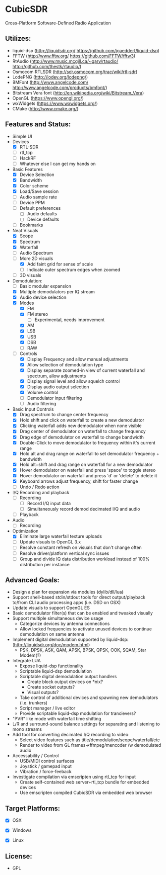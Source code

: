 CubicSDR
========

Cross-Platform Software-Defined Radio Application

Utilizes: 
--------
  - liquid-dsp (http://liquidsdr.org/ https://github.com/jgaeddert/liquid-dsp)
  - FFTW (http://www.fftw.org/ https://github.com/FFTW/fftw3)
  - RtAudio (http://www.music.mcgill.ca/~gary/rtaudio/ http://github.com/thestk/rtaudio/)
  - Osmocom RTLSDR (http://sdr.osmocom.org/trac/wiki/rtl-sdr)
  - LodePNG (http://lodev.org/lodepng/)
  - BMFont (http://www.angelcode.com/ http://www.angelcode.com/products/bmfont/)
  - Bitstream Vera font (http://en.wikipedia.org/wiki/Bitstream_Vera)
  - OpenGL (https://www.opengl.org/)
  - wxWidgets (https://www.wxwidgets.org/)
  - CMake (http://www.cmake.org/)

Features and Status:
--------------------
  - Simple UI
  - Devices
    - [x] RTL-SDR
    - [ ] rtl_tcp
    - [ ] HackRF
    - [ ] Whatever else I can get my hands on
  - Basic Features
    - [x] Device Selection
    - [x] Bandwidth
    - [x] Color scheme
    - [x] Load/Save session
    - [ ] Audio sample rate
    - [ ] Device PPM
    - [ ] Default preferences
      - [ ] Audio defaults
      - [ ] Device defaults
    - [ ] Bookmarks
  - Neat Visuals
    - [x] Scope
    - [x] Spectrum
    - [x] Waterfall
    - [ ] Audio Spectrum
    - [ ] More 2D visuals
      - [x] Add faint grid for sense of scale
      - [ ] Indicate outer spectrum edges when zoomed
    - [ ] 3D visuals
  - Demodulation:
    - [ ] Basic modular expansion
    - [x] Multiple demodulators per IQ stream
    - [x] Audio device selection
    - [x] Modes
      - [x] FM
      - [x] FM stereo
        - [ ] Experimental, needs improvement
      - [x] AM
      - [x] LSB
      - [x] USB
      - [x] DSB
      - [ ] RAW
    - [ ] Controls
      - [x] Display Frequency and allow manual adjustments
      - [x] Allow selection of demodulation type
      - [x] Display separate zoomed-in view of current waterfall and spectrum, allow adjustments
      - [x] Display signal level and allow squelch control
      - [x] Display audio output selection
      - [x] Volume control
      - [ ] Demodulator input filtering
      - [ ] Audio filtering
  - Basic Input Controls
    - [x] Drag spectrum to change center frequency
    - [x] Hold shift and click on waterfall to create a new demodulator
    - [x] Clicking waterfall adds new demodulator when none visible
    - [x] Drag center of demodulator on waterfall to change frequency
    - [x] Drag edge of demodulator on waterfall to change bandwidth
    - [x] Double-Click to move demodulator to frequency within it's current range
    - [x] Hold alt and drag range on waterfall to set demodulator frequency + bandwidth
    - [x] Hold alt+shift and drag range on waterfall for a new demodulator
    - [x] Hover demodulator on waterfall and press 'space' to toggle stereo
    - [x] Hover demodulator on waterfall and press 'd' or 'delete' to delete it
    - [x] Keyboard arrows adjust frequency, shift for faster change
    - [ ] Undo / Redo action
  - I/Q Recording and playback
    - [ ] Recording
      - [ ] Record I/Q input data
      - [ ] Simultaneously record demod decimated I/Q and audio
    - [ ] Playback
  - Audio
    - [ ] Recording
  - Optimization
    - [x] Eliminate large waterfall texture uploads
    - [ ] Update visuals to OpenGL 3.x
    - [ ] Resolve constant refresh on visuals that don't change often
    - [ ] Resolve driver/platform vertical sync issues
    - [ ] Group and divide IQ data distribution workload instead of 100% distribution per instance

Advanced Goals:
---------------
  - Design a plan for expansion via modules (dylib/dll/lua)
  - Support shell-based stdin/stdout tools for direct output/playback to/from CLI audio processing apps (i.e. DSD on OSX)
  - Update visuals to support OpenGL ES
  - Basic demodulator filter(s) that can be enabled and tweaked visually
  - Support multiple simultaneous device usage
    * Categorize devices by antenna connections
    * Allow locked frequencies to activate unused devices to continue demodulation on same antenna
  - Implement digital demodulation supported by liquid-dsp: (http://liquidsdr.org/doc/modem.html)
    * PSK, DPSK, ASK, QAM, APSK, BPSK, QPSK, OOK, SQAM, Star Modem(?)
  - Integrate LUA
    * Expose liquid-dsp functionality
    * Scriptable liquid-dsp demodulation
    * Scriptable digital demodulation output handlers
      - Create block output devices on *nix?
      - Create socket outputs?
      - Visual outputs?
    * Take control of additional devices and spawning new demodulators (i.e. trunkers)
    * Script manager / live editor
    * Provide scriptable liquid-dsp modulation for trancievers?
  - "PVR" like mode with waterfall time shifting
  - L/R and surround-sound balance settings for separating and listening to mono streams
  - Add tool for converting decimated I/Q recording to video
    - Select video features such as title/demodulation/scope/waterfall/etc
    - Render to video from GL frames->ffmpeg/mencoder /w demodulated audio
  - Accessability / Control
    - USB/MIDI control surfaces
    - Joystick / gamepad input
    - Vibration / force-feeback
  - Investigate compilation via emscripten using rtl_tcp for input
    - Create self-contained web server+rtl_tcp bundle for embedded devices
    - Use emscripten compiled CubicSDR via embedded web browser 

Target Platforms:
----------------
  - [x] OSX
  - [x] Windows
  - [x] Linux


License:
-------
  - GPL
